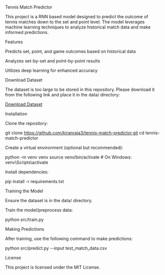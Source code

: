 Tennis Match Predictor

This project is a RNN based model designed to predict the outcome of tennis matches down to the set and point level. The model leverages machine learning techniques to analyze historical match data and make informed predictions.

Features

Predicts set, point, and game outcomes based on historical data

Analyzes set-by-set and point-by-point results

Utilizes deep learning for enhanced accuracy



Download Dataset

The dataset is too large to be stored in this repository. Please download it from the following link and place it in the data/ directory:

[Download Dataset](https://www.kaggle.com/datasets/ryanthomasallen/tennis-match-charting-project)

Installation

Clone the repository:

git clone https://github.com/kiranraja3/tennis-match-predictor.git
cd tennis-match-predictor

Create a virtual environment (optional but recommended):

python -m venv venv
source venv/bin/activate  # On Windows: venv\Scripts\activate

Install dependencies:

pip install -r requirements.txt

Training the Model

Ensure the dataset is in the data/ directory.

Train the model/preprocess data:

python src/train.py

Making Predictions

After training, use the following command to make predictions:

python src/predict.py --input test_match_data.csv

License

This project is licensed under the MIT License.
